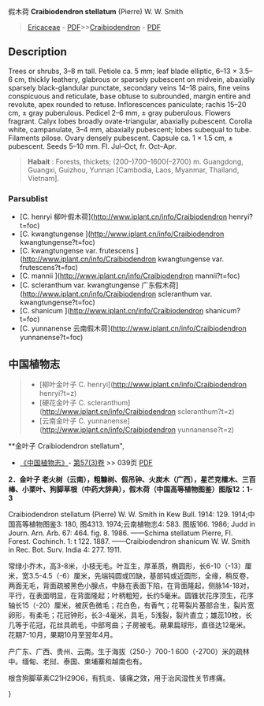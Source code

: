 假木荷 **Craibiodendron stellatum** (Pierre) W. W. Smith

> [Ericaceae](http://www.iplant.cn/info/Ericaceae?t=foc) - [PDF](http://www.iplant.cn/foc/pdf/Ericaceae.pdf)>>[Craibiodendron](http://www.iplant.cn/info/Craibiodendron?t=foc) - [PDF](http://www.iplant.cn/foc/pdf/Craibiodendron.pdf)

## Description

Trees or shrubs, 3–8 m tall. Petiole ca. 5 mm; leaf blade elliptic, 6–13 × 3.5–6 cm, thickly leathery, glabrous or sparsely pubescent on midvein, abaxially sparsely black-glandular punctate, secondary veins 14–18 pairs, fine veins conspicuous and reticulate, base obtuse to subrounded, margin entire and revolute, apex rounded to retuse. Inflorescences paniculate; rachis 15–20 cm, ± gray puberulous. Pedicel 2–6 mm, ± gray puberulous. Flowers fragrant. Calyx lobes broadly ovate-triangular, abaxially pubescent. Corolla white, campanulate, 3–4 mm, abaxially pubescent; lobes subequal to tube. Filaments pilose. Ovary densely pubescent. Capsule ca. 1 × 1.5 cm, ± pubescent. Seeds 5–10 mm. Fl. Jul–Oct, fr. Oct–Apr.


> **Habait** : 
> Forests, thickets; (200–)700–1600(–2700) m. Guangdong, Guangxi, Guizhou, Yunnan [Cambodia, Laos, Myanmar, Thailand, Vietnam].



### Parsublist

* [C.  henryi  柳叶假木荷](http://www.iplant.cn/info/Craibiodendron henryi?t=foc)
* [C.  kwangtungense  ](http://www.iplant.cn/info/Craibiodendron kwangtungense?t=foc)
* [C.  kwangtungense var. frutescens  ](http://www.iplant.cn/info/Craibiodendron kwangtungense var. frutescens?t=foc)
* [C.  mannii  ](http://www.iplant.cn/info/Craibiodendron mannii?t=foc)
* [C.  scleranthum var. kwangtungense  广东假木荷](http://www.iplant.cn/info/Craibiodendron scleranthum var. kwangtungense?t=foc)
* [C.  shanicum  ](http://www.iplant.cn/info/Craibiodendron shanicum?t=foc)
* [C.  yunnanense  云南假木荷](http://www.iplant.cn/info/Craibiodendron yunnanense?t=foc)

## 中国植物志

> * [柳叶金叶子  C.  henryi](http://www.iplant.cn/info/Craibiodendron henryi?t=z)
> * [硬花金叶子  C.  scleranthum](http://www.iplant.cn/info/Craibiodendron scleranthum?t=z)
> * [云南金叶子  C.  yunnanense](http://www.iplant.cn/info/Craibiodendron yunnanense?t=z)


**金叶子 Craibiodendron stellatum",



* [《中国植物志》](http://www.iplant.cn/frps)- [第57(3)卷](http://www.iplant.cn/frps/vol/57(3)) >> 039页 [PDF](http://www.iplant.cn/frps/pdf/57(3)/039.pdf)


**2．金叶子 老火树（云南），粗糠树、假吊钟、火炭木（广西），星芒克檑木、三百棒、小栗叶、狗脚草根（中药大辞典），假木荷（中国高等植物图鉴）图版12：1-3**

Craibiodendron stellatum (Pierre) W. W. Smith in Kew Bull. 1914: 129. 1914;中国高等植物图鉴3: 180, 图4313. 1974;云南植物志4: 583. 图版166. 1986; Judd in Journ. Arn. Arb. 67: 464. fig. 8. 1986. ——Schima stellatum Pierre, Fl. Forest. Cochinch. 1: t 122. 1887. ——Craibiodendron shanicum W. W. Smith in Rec. Bot. Surv. India 4: 277. 1911.

常绿小乔木，高3-8米，小枝无毛。叶互生，厚革质，椭圆形，长6-10（-13）厘米，宽3.5-4.5（-6）厘米，先端钝圆或凹缺，基部钝或近圆形，全缘，稍反卷，两面无毛，背面疏被黑色小腺点，中脉在表面下陷，在背面隆起，侧脉14-18对，平行，在表面明显，在背面隆起；叶柄粗短，长约5毫米。圆锥状花序顶生，花序轴长15（-20）厘米，被灰色微毛；花白色，有香气；花萼裂片基部合生，裂片宽卵形，有柔毛；花冠钟形，长3-4毫米，具毛，5浅裂，裂片直立；雄蕊10枚，长几等于花冠，花丝具疏毛，中部弯曲；子房被毛。蒴果扁球形，直径达12毫米。花期7-10月，果期10月至翌年4月。

产广东、广西、贵州、云南。生于海拔（250-）700-1 600（-2700）米的疏林中。缅甸、老挝、泰国、柬埔寨和越南也有。

根含狗脚草素C21H29O6，有抗炎、镇痛之效，用于治风湿性关节疼痛。



}